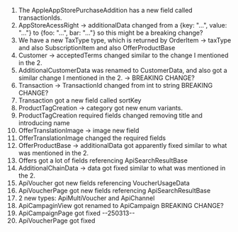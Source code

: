 1. The AppleAppStorePurchaseAddition has a new field called transactionIds.
2. AppStoreAcessRight -> additionalData changed from a {key: "...", value: "..."} to {foo: "...", bar: "..."} so this might be a breaking change?
3. We have a new TaxType type, which is returned by OrderItem -> taxType and also SubscriptionItem and also OfferProductBase
4. Customer -> acceptedTerms changed similar to the change I mentioned in the 2.
5. AdditionalCustomerData was renamed to CustomerData, and also got a similar change I mentioned in the 2. -> BREAKING CHANGE?
6. Transaction -> TransactionId changed from int to string BREAKING CHANGE?
7. Transaction got a new field called sortKey
8. ProductTagCreation -> category got new enum variants.
9. ProductTagCreation required fields changed removing title and introducing name
10. OfferTranslationImage -> image new field
11. OfferTranslationImage changed the required fields
12. OfferProductBase -> additionalData got apparently fixed similar to what was mentioned in the 2.
13. Offers got a lot of fields referencing ApiSearchResultBase
14. AdditionalChainData -> data got fixed similar to what was mentioned in the 2.
15. ApiVoucher got new fields referencing VoucherUsageData
16. ApiVoucherPage got new fields referencing ApiSearchResultBase
17. 2 new types: ApiMultiVoucher and ApiChannel
18. ApiCampaginView got renamed to ApiCampaign BREAKING CHANGE?
19. ApiCampaignPage got fixed
--250313--
20. ApiVoucherPage got fixed


